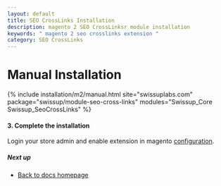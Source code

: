 ```yaml
---
layout: default
title: SEO CrossLinks Installation
description: magento 2 SEO CrossLinksr module installation
keywords: " magento 2 seo crosslinks extension "
category: SEO CrossLinks
---
```


# Manual Installation

{% include installation/m2/manual.html site="swissuplabs.com" package="swissup/module-seo-cross-links" modules="Swissup_Core Swissup_SeoCrossLinks" %}

#### 3. Complete the installation

Login your store admin and enable extension in magento [configuration](/m2/extensions/seo-cross-links/configuration).

##### Next up

- [Back to docs homepage](/m2/extensions/seo-cross-links)